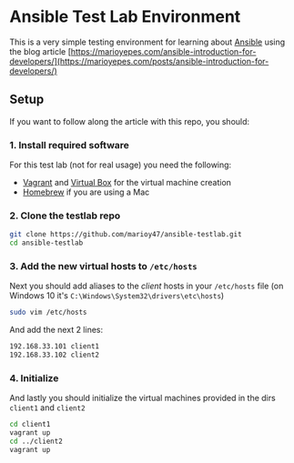 # Ansible Test Lab Environment

This is a very simple testing environment for learning about [Ansible](https://www.ansible.com/) using the blog article [https://marioyepes.com/ansible-introduction-for-developers/](https://marioyepes.com/posts/ansible-introduction-for-developers/)


## Setup

If you want to follow along the article with this repo, you should:


### 1. Install required software

For this test lab (not for real usage) you need the following:

- [Vagrant](https://www.vagrantup.com/) and [Virtual Box](https://www.virtualbox.org/) for the virtual machine creation
- [Homebrew](https://brew.sh/) if you are using a Mac


### 2. Clone the testlab repo

```bash
git clone https://github.com/marioy47/ansible-testlab.git
cd ansible-testlab
```

### 3. Add the new virtual hosts to `/etc/hosts`

Next you should add aliases to the _client_ hosts in your `/etc/hosts` file (on Windows 10 it's `C:\Windows\System32\drivers\etc\hosts`)

```bash
sudo vim /etc/hosts
```

And add the next 2 lines:

```txt
192.168.33.101 client1
192.168.33.102 client2
```

### 4. Initialize

And lastly you should initialize the virtual machines provided in the dirs `client1` and `client2`

```bash
cd client1
vagrant up
cd ../client2
vagrant up
```

